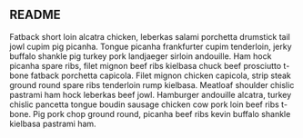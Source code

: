 ## README ##

Fatback short loin alcatra chicken, leberkas salami porchetta drumstick tail jowl cupim pig picanha. Tongue picanha frankfurter cupim tenderloin, jerky buffalo shankle pig turkey pork landjaeger sirloin andouille. Ham hock picanha spare ribs, filet mignon beef ribs kielbasa chuck beef prosciutto t-bone fatback porchetta capicola. Filet mignon chicken capicola, strip steak ground round spare ribs tenderloin rump kielbasa. Meatloaf shoulder chislic pastrami ham hock leberkas beef jowl. Hamburger andouille alcatra, turkey chislic pancetta tongue boudin sausage chicken cow pork loin beef ribs t-bone. Pig pork chop ground round, picanha beef ribs kevin buffalo shankle kielbasa pastrami ham.
